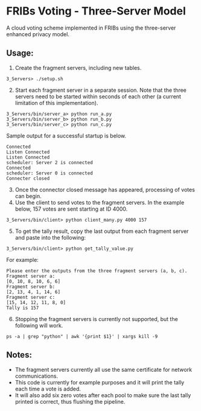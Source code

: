 # FRIBs Voting - Three-Server Model
A cloud voting scheme implemented in FRIBs using the three-server enhanced privacy model. 

## Usage:
1. Create the fragment servers, including new tables.
```
3_Servers> ./setup.sh
```
2. Start each fragment server in a separate session. Note that the three servers need to be started within seconds of each other (a current limitation of this implementation). 
```
3_Servers/bin/server_a> python run_a.py
3_Servers/bin/server_b> python run_b.py
3_Servers/bin/server_c> python run_c.py
```
Sample output for a successful startup is below.
```
Connected
Listen Connected
Listen Connected
scheduler: Server 2 is connected
Connected
scheduler: Server 0 is connected
Connecter closed
```

3. Once the connector closed message has appeared, processing of votes can begin.
4. Use the client to send votes to the fragment servers. In the example below, 157 votes are sent starting at ID 4000.
```
3_Servers/bin/client> python client_many.py 4000 157
```
5. To get the tally result, copy the last output from each fragment server and paste into the following:
```
3_Servers/bin/client> python get_tally_value.py 
```
For example:
```
Please enter the outputs from the three fragment servers (a, b, c).
Fragment server a:
[0, 10, 8, 10, 6, 6]
Fragment server b:
[2, 13, 4, 1, 14, 6]
Fragment server c:
[15, 14, 12, 11, 8, 0]
Tally is 157
```
6. Stopping the fragment servers is currently not supported, but the following will work.
```
ps -a | grep "python" | awk '{print $1}' | xargs kill -9
```

## Notes:
- The fragment servers currently all use the same certificate for network communications.
- This code is currently for example purposes and it will print the tally each time a vote is added.
- It will also add six zero votes after each pool to make sure the last tally printed is correct, thus flushing the pipeline.
